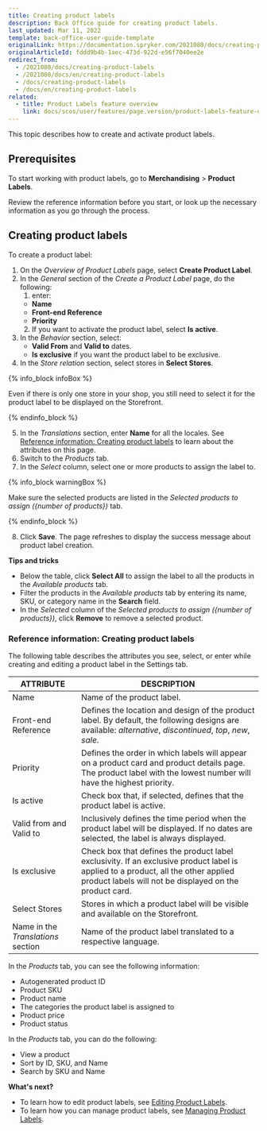```yaml
---
title: Creating product labels
description: Back Office guide for creating product labels.
last_updated: Mar 11, 2022
template: back-office-user-guide-template
originalLink: https://documentation.spryker.com/2021080/docs/creating-product-labels
originalArticleId: fddd9b4b-1aec-473d-922d-e56f7040ee2e
redirect_from:
  - /2021080/docs/creating-product-labels
  - /2021080/docs/en/creating-product-labels
  - /docs/creating-product-labels
  - /docs/en/creating-product-labels
related:
  - title: Product Labels feature overview
    link: docs/scos/user/features/page.version/product-labels-feature-overview.html
---
```


This topic describes how to create and activate product labels.

## Prerequisites

To start working with product labels, go to **Merchandising** > **Product Labels**.

Review the reference information before you start, or look up the necessary information as you go through the process.

## Creating product labels

To create a product label:
1. On the *Overview of Product Labels* page, select **Create Product Label**.
2. In the *General* section of the *Create a Product Label* page, do the following:
    1. enter:
    * **Name**
    * **Front-end Reference**
    * **Priority**
    2. If you want to activate the product label, select **Is active**.
3. In the *Behavior* section, select:
    * **Valid From** and **Valid to** dates.
    * **Is exclusive** if you want the product label to be exclusive.
4. In the *Store relation* section, select stores in **Select Stores**.

{% info_block infoBox %}

Even if there is only one store in your shop, you still need to select it for the product label to be displayed on the Storefront.

{% endinfo_block %}

5. In the *Translations* section, enter **Name** for all the locales.
See [Reference information: Creating product labels](#reference-information-creating-product-labels) to learn about the attributes on this page.
6. Switch to the *Products* tab.
7. In the *Select* column, select one or more products to assign the label to.

{% info_block warningBox %}

Make sure the selected products are listed in the *Selected products to assign ({number of products})* tab.

{% endinfo_block %}

8. Click **Save**.
The page refreshes to display the success message about product label creation.

**Tips and tricks**

* Below the table, click **Select All** to assign the label to all the products in the *Available products* tab.
* Filter the products in the *Available products* tab by entering its name, SKU, or category name in the **Search** field.
* In the *Selected* column of the *Selected products to assign ({number of products})*, click **Remove** to remove a selected product.

### Reference information: Creating product labels

The following table describes the attributes you see, select, or enter while creating and editing a product label in the Settings tab.

| ATTRIBUTE | DESCRIPTION |
| --- | --- |
| Name | Name of the product label. |
| Front-end Reference | Defines the location and design of the product label. By default, the following designs are available: *alternative*, *discontinued*, *top*, *new*, *sale*. |
| Priority | Defines the order in which labels will appear on a product card and product details page. The product label with the lowest number will have the highest priority. |
| Is active | Check box that, if selected, defines that the product label is active.  |
| Valid from and Valid to | Inclusively defines the time period when the product label will be displayed. If no dates are selected, the label is always displayed. |
| Is exclusive | Check box that defines the product label exclusivity. If an exclusive product label is applied to a product, all the other applied product labels will not be displayed on the product card. |
| Select Stores | Stores in which a product label will be visible and available on the Storefront. |
| Name in the *Translations* section | Name of the product label translated to a respective language. |

In the *Products* tab, you can see the following information:
* Autogenerated product ID
* Product SKU
* Product name
* The categories the product label is assigned to
* Product price
* Product status

In the *Products* tab, you can do the following:
* View a product
* Sort by ID, SKU, and Name
* Search by SKU and Name

**What's next?**

* To learn how to edit product labels, see [Editing Product Labels](/docs/scos/user/back-office-user-guides/{{page.version}}/merchandising/product-labels/managing-product-labels.html#editing-product-labels).
* To learn how you can manage product labels, see [Managing Product Labels](/docs/scos/user/back-office-user-guides/{{page.version}}/merchandising/product-labels/managing-product-labels.html).
